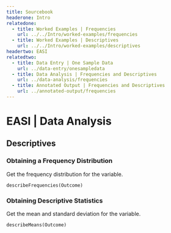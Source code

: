 ```yaml
---
title: Sourcebook
headerone: Intro
relatedone:
  - title: Worked Examples | Frequencies
    url: ../../Intro/worked-examples/frequencies
  - title: Worked Examples | Descriptives
    url: ../../Intro/worked-examples/descriptives
headertwo: EASI
relatedtwo:
  - title: Data Entry | One Sample Data
    url: ../data-entry/onesampledata
  - title: Data Analysis | Frequencies and Descriptives
    url: ../data-analysis/frequencies
  - title: Annotated Output | Frequencies and Descriptives
    url: ../annotated-output/frequencies
---
```


# EASI | Data Analysis

## Descriptives

###  Obtaining a Frequency Distribution

Get the frequency distribution for the variable.

```{r}
describeFrequencies(Outcome)
```

### Obtaining Descriptive Statistics

Get the mean and standard deviation for the variable.

```{r}
describeMeans(Outcome)
```
